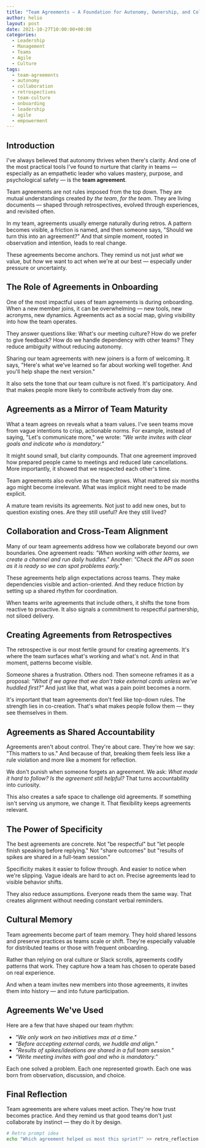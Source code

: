```yaml
---
title: "Team Agreements – A Foundation for Autonomy, Ownership, and Collaboration"
author: helio
layout: post
date: 2021-10-27T10:00:00+00:00
categories:
  - Leadership
  - Management
  - Teams
  - Agile
  - Culture
tags:
  - team-agreements
  - autonomy
  - collaboration
  - retrospectives
  - team-culture
  - onboarding
  - leadership
  - agile
  - empowerment
---
```


## Introduction

I've always believed that autonomy thrives when there's clarity. And one of the most practical tools I've found to nurture that clarity in teams — especially as an empathetic leader who values mastery, purpose, and psychological safety — is the **team agreement**.

Team agreements are not rules imposed from the top down. They are mutual understandings created _by the team_, _for the team_. They are living documents — shaped through retrospectives, evolved through experiences, and revisited often.

In my team, agreements usually emerge naturally during retros. A pattern becomes visible, a friction is named, and then someone says, "Should we turn this into an agreement?" And that simple moment, rooted in observation and intention, leads to real change.

These agreements become anchors. They remind us not just _what_ we value, but _how_ we want to act when we're at our best — especially under pressure or uncertainty.

## The Role of Agreements in Onboarding

One of the most impactful uses of team agreements is during onboarding. When a new member joins, it can be overwhelming — new tools, new acronyms, new dynamics. Agreements act as a social map, giving visibility into how the team operates.

They answer questions like: What's our meeting culture? How do we prefer to give feedback? How do we handle dependency with other teams? They reduce ambiguity without reducing autonomy.

Sharing our team agreements with new joiners is a form of welcoming. It says, "Here's what we've learned so far about working well together. And you'll help shape the next version."

It also sets the tone that our team culture is not fixed. It's participatory. And that makes people more likely to contribute actively from day one.

## Agreements as a Mirror of Team Maturity

What a team agrees on reveals what a team values. I've seen teams move from vague intentions to crisp, actionable norms. For example, instead of saying, "Let's communicate more," we wrote: _"We write invites with clear goals and indicate who is mandatory."_

It might sound small, but clarity compounds. That one agreement improved how prepared people came to meetings and reduced late cancellations. More importantly, it showed that we respected each other's time.

Team agreements also evolve as the team grows. What mattered six months ago might become irrelevant. What was implicit might need to be made explicit.

A mature team revisits its agreements. Not just to add new ones, but to question existing ones. Are they still useful? Are they still lived?

## Collaboration and Cross-Team Alignment

Many of our team agreements address how we collaborate beyond our own boundaries. One agreement reads: _"When working with other teams, we create a channel and run daily huddles."_ Another: _"Check the API as soon as it is ready so we can spot problems early."_

These agreements help align expectations across teams. They make dependencies visible and action-oriented. And they reduce friction by setting up a shared rhythm for coordination.

When teams write agreements that include others, it shifts the tone from reactive to proactive. It also signals a commitment to respectful partnership, not siloed delivery.

## Creating Agreements from Retrospectives

The retrospective is our most fertile ground for creating agreements. It's where the team surfaces what's working and what's not. And in that moment, patterns become visible.

Someone shares a frustration. Others nod. Then someone reframes it as a proposal: _"What if we agree that we don't take external cards unless we've huddled first?"_ And just like that, what was a pain point becomes a norm.

It's important that team agreements don't feel like top-down rules. The strength lies in co-creation. That's what makes people follow them — they see themselves in them.

## Agreements as Shared Accountability

Agreements aren't about control. They're about care. They're how we say: "This matters to us." And because of that, breaking them feels less like a rule violation and more like a moment for reflection.

We don't punish when someone forgets an agreement. We ask: _What made it hard to follow?_ _Is the agreement still helpful?_ That turns accountability into curiosity.

This also creates a safe space to challenge old agreements. If something isn't serving us anymore, we change it. That flexibility keeps agreements relevant.

## The Power of Specificity

The best agreements are concrete. Not "be respectful" but "let people finish speaking before replying." Not "share outcomes" but "results of spikes are shared in a full-team session."

Specificity makes it easier to follow through. And easier to notice when we're slipping. Vague ideals are hard to act on. Precise agreements lead to visible behavior shifts.

They also reduce assumptions. Everyone reads them the same way. That creates alignment without needing constant verbal reminders.

## Cultural Memory

Team agreements become part of team memory. They hold shared lessons and preserve practices as teams scale or shift. They're especially valuable for distributed teams or those with frequent onboarding.

Rather than relying on oral culture or Slack scrolls, agreements codify patterns that work. They capture how a team has chosen to operate based on real experience.

And when a team invites new members into those agreements, it invites them into history — and into future participation.

## Agreements We've Used

Here are a few that have shaped our team rhythm:

- _"We only work on two initiatives max at a time."_
- _"Before accepting external cards, we huddle and align."_
- _"Results of spikes/ideations are shared in a full team session."_
- _"Write meeting invites with goal and who is mandatory."_

Each one solved a problem. Each one represented growth. Each one was born from observation, discussion, and choice.

## Final Reflection

Team agreements are where values meet action. They're how trust becomes practice. And they remind us that good teams don't just collaborate by instinct — they do it by design.

```bash
# Retro prompt idea
echo "Which agreement helped us most this sprint?" >> retro_reflection.txt
```
